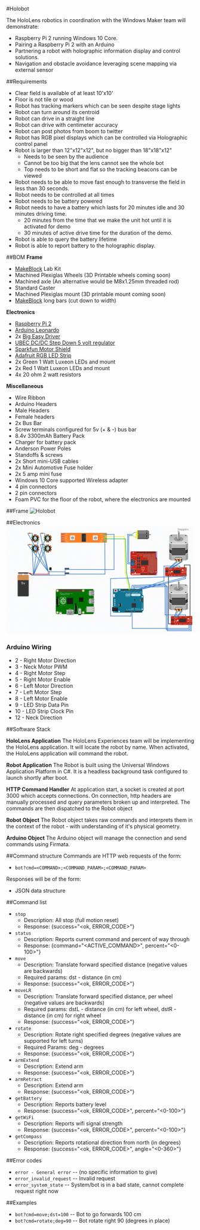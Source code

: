 #Holobot

The HoloLens robotics in coordination with the Windows Maker team will demonstrate:
- Raspberry Pi 2 running Windows 10 Core.
- Pairing a Raspberry Pi 2 with an Arduino
- Partnering a robot with holographic information display and control solutions. 
- Navigation and obstacle avoidance leveraging scene mapping via external sensor


##Requirements
- Clear field is available of at least 10'x10'
- Floor is not tile or wood
- Robot has tracking markers which can be seen despite stage lights
- Robot can turn around its centroid
- Robot can drive in a straight line
- Robot can drive with centimeter accuracy
- Robot can post photos from boom to twitter
- Robot has RGB pixel displays which can be controlled via Holographic control panel
- Robot is larger than 12"x12"x12", but no bigger than 18"x18"x12"
  * Needs to be seen by the audience
  * Cannot be too big that the lens cannot see the whole bot
  * Top needs to be short and flat so the tracking beacons can be viewed
- Robot needs to be able to move fast enough to transverse the field in less than 30 seconds.
- Robot needs to be controlled at all times
- Robot needs to be battery powered
- Robot needs to have a battery which lasts for 20 minutes idle and 30 minutes driving time.
  * 20 minutes from the time that we make the unit hot until it is activated for demo
  * 30 minutes of active drive time for the duration of the demo.
- Robot is able to query the battery lifetime
- Robot is able to report battery to the holographic display.

##BOM
**Frame**
* [MakeBlock](http://MakeBlock.cc) Lab Kit
* Machined Plexiglas Wheels (3D Printable wheels coming soon)
* Machined axle (An alternative would be M8x1.25mm threaded rod)
* Standard Caster
* Machined Plexiglas mount (3D printable mount coming soon)
* [MakeBlock](http://MakeBlock.cc) long bars (cut down to width)

**Electronics**
* [Raspberry Pi 2](Raspberrypi.org)
* [Arduino Leonardo](http://store.arduino.cc/product/A000057)
* 2x [Big Easy Driver](https://www.sparkfun.com/products/12859)
* [UBEC DC/DC Step Down 5 volt regulator](https://www.adafruit.com/products/1385)
* [Sparkfun Motor Shield](https://www.sparkfun.com/products/9815)
* [Adafruit RGB LED Strip](http://www.adafruit.com/product/306)
* 2x Green 1 Watt Luxeon LEDs and mount
* 2x Red 1 Watt Luxeon LEDs and mount
* 4x 20 ohm 2 watt resistors

**Miscellaneous**
* Wire Ribbon
* Arduino Headers
* Male Headers
* Female headers
* 2x Bus Bar
* Screw terminals configured for 5v (+ & -) bus bar
* 8.4v 3300mAh Battery Pack
* Charger for battery pack
* Anderson Power Poles
* Standoffs & screws
* 2x Short mini-USB cables
* 2x Mini Automotive Fuse holder
* 2x 5 amp mini fuse
* Windows 10 Core supported Wireless adapter
* 4 pin connectors
* 2 pin connectors
* Foam PVC for the floor of the robot, where the electronics are mounted


##Frame
![Holobot](Images/Holobot.png)

##Electronics
![Electronics diagram](Images/Electronics.png)

### Arduino Wiring
* 2    -   Right Motor Direction
* 3    -   Neck Motor PWM
* 4    -   Right Motor Step
* 5    -   Right Motor Enable
* 6    -   Left Motor Direction
* 7    -   Left Motor Step
* 8    -   Left Motor Enable
* 9    -   LED Strip Data Pin
* 10   -   LED Strip Clock Pin
* 12   -   Neck Direction

##Software Stack

**HoloLens Application**
The HoloLens Experiences team will be implementing the HoloLens application. It will locate the robot by name. When activated, the HoloLens application will command the robot.

**Robot Application**
The Robot is built using the Universal Windows Application Platform in C#. It is a headless background task configured to launch shortly after boot.

**HTTP Command Handler**
At application start, a socket is created at port 3000 which accepts connections. On connection, http headers are manually processed and query parameters broken up and interpreted. The commands are then dispatched to the Robot object

**Robot Object**
The Robot object takes raw commands and interprets them in the context of the robot - with understanding of it's physical geometry.

**Arduino Object**
The Arduino object will manage the connection and send commands using Firmata.

##Command structure
Commands are HTTP web requests of the form:
- `bot?cmd=<COMMAND>;<COMMAND_PARAM>;<COMMAND_PARAM>`
 
Responses will be of the form:
- JSON data structure
 
##Command list
- `stop`
  * Description: All stop (full motion reset)
  * Response: {success="<ok, ERROR_CODE>"}
- `status`
  * Description: Reports current command and percent of way through
  * Response: {command="<ACTIVE_COMMAND>", percent="<0-100>"}
- `move`
  * Description: Translate forward specified distance (negative values are backwards)
  * Required params:  dst - distance (in cm)
  * Response: {success="<ok, ERROR_CODE>"}
- `moveLR`
  * Description: Translate forward specified distance, per wheel (negative values are backwards)
  * Required params:  dstL - distance (in cm) for left wheel, dstR - distance (in cm) for right wheel
  * Response: {success="<ok, ERROR_CODE>"}
- `rotate`
  * Description: Rotate right specified degrees (negative values are supported for left turns)
  * Required Params: deg - degrees
  * Response: {success="<ok, ERROR_CODE>"}
- `armExtend`
  * Description: Extend arm
  * Response: {success="<ok, ERROR_CODE>"}
- `armRetract`
  * Description: Extend arm
  * Response: {success="<ok, ERROR_CODE>"}
- `getBattery`
  * Description: Reports battery level
  * Response: {success="<ok, ERROR_CODE>", percent="<0-100>"}
- `getWiFi`
  * Description: Reports wifi signal strength
  * Response: {success="<ok, ERROR_CODE>", percent="<0-100>"}
- `getCompass`
  * Description: Reports rotational direction from north (in degrees)
  * Response: {success="<ok, ERROR_CODE>", angle="<0-360>"}
 
##Error codes
- `error - General error` -- (no specific information to give)
- `error_invalid_request` -- Invalid request
- `error_system_state` -- System/bot is in a bad state, cannot complete request right now
 
##Examples
- `bot?cmd=move;dst=100` -- Bot to go forwards 100 cm
- `bot?cmd=rotate;deg=90` -- Bot rotate right 90 (degrees in place)




